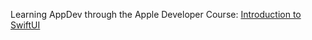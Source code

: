 Learning AppDev through the Apple Developer Course: [Introduction to SwiftUI](https://developer.apple.com/tutorials/swiftui/)

